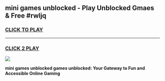 
## mini games unblocked - Play Unblocked Gmaes & Free #rwljq
<h3>
<a href="https://news.freeplayer.one?title=mini_games_unblocked&ref=03M">CLICK TO PLAY</a></h3>
<hr>

<h3>
<a href="https://news.freeplayer.one?title=mini_games_unblocked&ref=03M">CLICK 2 PLAY</a>
  
</h3>

<a href="https://news.freeplayer.one?title=mini_games_unblocked&ref=03M"><img src="https://clearcache.store/games.png"></a>


**mini games unblocked games unblocked: Your Gateway to Fun and Accessible Online Gaming**
